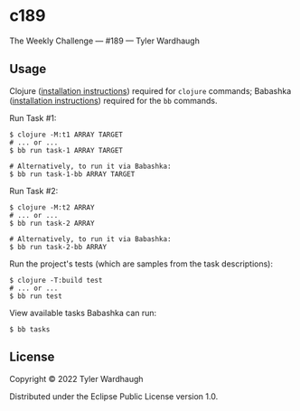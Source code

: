 # c189

The Weekly Challenge — #189 — Tyler Wardhaugh

## Usage

Clojure ([installation instructions](https://clojure.org/guides/getting_started#_clojure_installer_and_cli_tools)) required for `clojure` commands; Babashka ([installation instructions](https://github.com/babashka/babashka#quickstart)) required for the `bb` commands.

Run Task #1:

    $ clojure -M:t1 ARRAY TARGET
    # ... or ...
    $ bb run task-1 ARRAY TARGET

    # Alternatively, to run it via Babashka:
    $ bb run task-1-bb ARRAY TARGET

Run Task #2:

    $ clojure -M:t2 ARRAY
    # ... or ...
    $ bb run task-2 ARRAY

    # Alternatively, to run it via Babashka:
    $ bb run task-2-bb ARRAY

Run the project's tests (which are samples from the task descriptions):

    $ clojure -T:build test
    # ... or ...
    $ bb run test

View available tasks Babashka can run:

    $ bb tasks

## License

Copyright © 2022 Tyler Wardhaugh

Distributed under the Eclipse Public License version 1.0.
